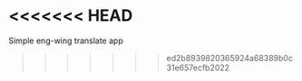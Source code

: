 <<<<<<< HEAD
=======
Simple eng-wing translate app
>>>>>>> ed2b8939820365924a68389b0c31e657ecfb2022
